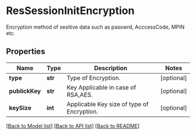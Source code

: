 # ResSessionInitEncryption

Encryption method of sesitive data such as passwrd, AcccessCode, MPIN etc.
## Properties
Name | Type | Description | Notes
------------ | ------------- | ------------- | -------------
**type** | **str** | Type of Encryption. | [optional] 
**publickKey** | **str** | Key Applicable in case of RSA,AES. | [optional] 
**keySize** | **int** | Applicable Key size of type of Encryption. | [optional] 

[[Back to Model list]](../README.md#documentation-for-models) [[Back to API list]](../README.md#documentation-for-api-endpoints) [[Back to README]](../README.md)



